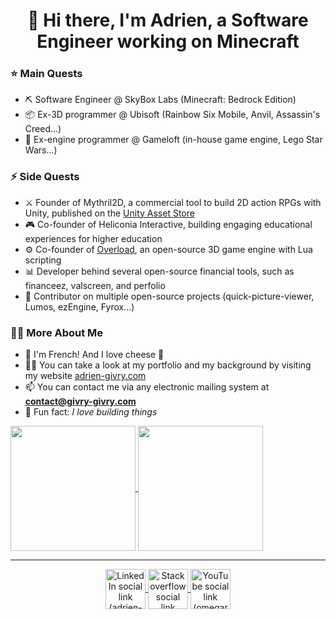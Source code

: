 <h1 align="center">👋 Hi there, I'm Adrien, a Software Engineer working on Minecraft</h1>

<h3>⭐ Main Quests</h3>

- ⛏ Software Engineer @ SkyBox Labs (Minecraft: Bedrock Edition)
- 📦 Ex-3D programmer @ Ubisoft (Rainbow Six Mobile, Anvil, Assassin's Creed...)
- 📱 Ex-engine programmer @ Gameloft (in-house game engine, Lego Star Wars...)

<h3>⚡ Side Quests</h3>

- ⚔ Founder of Mythril2D, a commercial tool to build 2D action RPGs with Unity, published on the [Unity Asset Store](https://assetstore.unity.com/packages/templates/systems/action-rpg-engine-mythril2d-249375?aid=1100l3L8uv)
- 🎮 Co-founder of Heliconia Interactive, building engaging educational experiences for higher education
- ⚙ Co-founder of [Overload](https://github.com/Overload-Technology/Overload), an open-source 3D game engine with Lua scripting
- 📊 Developer behind several open-source financial tools, such as financeez, valscreen, and perfolio
- 📖 Contributor on multiple open-source projects (quick-picture-viewer, Lumos, ezEngine, Fyrox...)

<h3>🙋‍♂️ More About Me</h3>

- 🥖 I'm French! And I love cheese 🧀
- 👨‍💻 You can take a look at my portfolio and my background by visiting my website [adrien-givry.com](http://adrien-givry.com)
- 📫 You can contact me via any electronic mailing system at **contact@givry-givry.com**
- 🎈 Fun fact: *I love building things*

<!-- GitHub Stats -->
<a href="https://github.com/anuraghazra/github-readme-stats">
  <img height=200 align="center" src="https://github-readme-stats.vercel.app/api?username=adriengivry&hide_border=true&theme=transparent" />
</a>
<a href="https://github.com/anuraghazra/convoychat">
  <img height=200 align="center" src="https://github-readme-stats.vercel.app/api/top-langs?username=adriengivry&layout=compact&langs_count=8&card_width=320&hide_border=true&theme=transparent" />
</a>

---

<!-- Social Icons -->
<p align="center">
  <!-- LinkedIn -->
  <a href="https://linkedin.com/in/adrien-givry/" target="_blank">
    <img align="center" src="https://raw.githubusercontent.com/gauravghongde/social-icons/9d939e1c5b7ea4a24ac39c3e4631970c0aa1b920/SVG/Color/LinkedIN.svg" alt="LinkedIn social link (adrien-givry)" height="64" width="64" />
  </a>
  <!-- StackOverflow -->
  <a href="https://stackoverflow.com/users/7511460/adrien-givry" target="_blank">
    <img align="center" src="https://raw.githubusercontent.com/gauravghongde/social-icons/9d939e1c5b7ea4a24ac39c3e4631970c0aa1b920/SVG/Color/Stackoverflow.svg" alt="Stackoverflow social link (adrien-givry)" height="64" width="64" />
  </a>
  <!-- YouTube -->
  <a href="https://www.youtube.com/user/omegarespvp" target="_blank">
    <img align="center" src="https://raw.githubusercontent.com/gauravghongde/social-icons/master/PNG/Color/Youtube.png" alt="YouTube social link (omegarespvp)" height="64" width="64" />
  </a>
</p>
